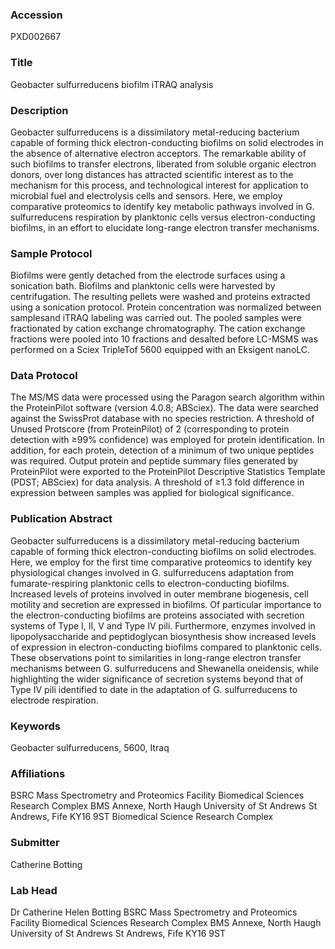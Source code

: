 ### Accession
PXD002667

### Title
Geobacter sulfurreducens biofilm iTRAQ analysis

### Description
Geobacter sulfurreducens is a dissimilatory metal-reducing bacterium capable of forming thick electron-conducting biofilms on solid electrodes in the absence of alternative electron acceptors. The remarkable ability of such biofilms to transfer electrons, liberated from soluble organic electron donors, over long distances has attracted scientific interest as to the mechanism for this process, and technological interest for application to microbial fuel and electrolysis cells and sensors. Here, we employ comparative proteomics to identify key metabolic pathways involved in G. sulfurreducens respiration by planktonic cells versus electron-conducting biofilms, in an effort to elucidate long-range electron transfer mechanisms.

### Sample Protocol
Biofilms were gently detached from the electrode surfaces using a sonication bath. Biofilms and planktonic cells were harvested by centrifugation. The resulting pellets were washed and proteins extracted using a sonication protocol. Protein concentration was normalized between samplesand iTRAQ labeling was carried out. The pooled samples were fractionated by cation exchange chromatography. The cation exchange fractions were pooled into 10 fractions and desalted  before LC-MSMS was performed on a Sciex TripleTof 5600 equipped with an Eksigent nanoLC.

### Data Protocol
The MS/MS data were processed using the Paragon search algorithm within the ProteinPilot software (version 4.0.8; ABSciex). The data were searched against the SwissProt database with no species restriction. A threshold of Unused Protscore (from ProteinPilot) of 2 (corresponding to protein detection with ≥99% confidence) was employed for protein identification. In addition, for each protein, detection of a minimum of two unique peptides was required. Output protein and peptide summary files generated by ProteinPilot were exported to the ProteinPilot Descriptive Statistics Template (PDST; ABSciex) for data analysis. A threshold of ≥1.3 fold difference in expression between samples was applied for biological significance.

### Publication Abstract
Geobacter sulfurreducens is a dissimilatory metal-reducing bacterium capable of forming thick electron-conducting biofilms on solid electrodes. Here, we employ for the first time comparative proteomics to identify key physiological changes involved in G. sulfurreducens adaptation from fumarate-respiring planktonic cells to electron-conducting biofilms. Increased levels of proteins involved in outer membrane biogenesis, cell motility and secretion are expressed in biofilms. Of particular importance to the electron-conducting biofilms are proteins associated with secretion systems of Type I, II, V and Type IV pili. Furthermore, enzymes involved in lipopolysaccharide and peptidoglycan biosynthesis show increased levels of expression in electron-conducting biofilms compared to planktonic cells. These observations point to similarities in long-range electron transfer mechanisms between G. sulfurreducens and Shewanella oneidensis, while highlighting the wider significance of secretion systems beyond that of Type IV pili identified to date in the adaptation of G. sulfurreducens to electrode respiration.

### Keywords
Geobacter sulfurreducens, 5600, Itraq

### Affiliations
BSRC Mass Spectrometry and Proteomics Facility Biomedical Sciences Research Complex BMS Annexe, North Haugh University of St Andrews St Andrews, Fife KY16 9ST
Biomedical Science Research Complex

### Submitter
Catherine Botting

### Lab Head
Dr Catherine Helen Botting
BSRC Mass Spectrometry and Proteomics Facility Biomedical Sciences Research Complex BMS Annexe, North Haugh University of St Andrews St Andrews, Fife KY16 9ST


